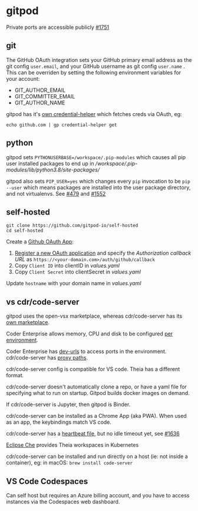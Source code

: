 # gitpod

Private ports are accessible publicly [#1751](https://github.com/gitpod-io/gitpod/issues/1751)

## git

The GitHub OAuth integration sets your GitHub primary email address as the git config `user.email`, and your GitHub username as git config `user.name` . This can be overriden by setting the following environment variables for your account:

- GIT_AUTHOR_EMAIL
- GIT_COMMITTER_EMAIL
- GIT_AUTHOR_NAME

gitpod has it's [own credential-helper](https://github.com/gitpod-io/gitpod/blob/52660b5ad8a1456d0c28de3833216b8971af0c38/components/gitpod-cli/cmd/credential-helper.go) which fetches creds via OAuth, eg:

```
echo github.com | gp credential-helper get
```

## python

gitpod sets `PYTHONUSERBASE=/workspace/.pip-modules` which causes all pip user installed packages to end up in _/workspace/.pip-modules/lib/python3.8/site-packages/_

gitpod also sets `PIP_USER=yes` which changes every `pip` invocation to be `pip --user` which means packages are installed into the user package directory, and not virtualenvs. See [#479](https://github.com/gitpod-io/gitpod/issues/479#issuecomment-482585774) and [#1552](https://github.com/gitpod-io/gitpod/issues/1552)

## self-hosted

```
git clone https://github.com/gitpod-io/self-hosted
cd self-hosted
```

Create a [Github OAuth App](https://docs.github.com/en/developers/apps/creating-an-oauth-app):

1. [Register a new OAuth application](https://github.com/settings/applications/new) and specify the _Authorization callback URL_ as `https://<your-domain.com>/auth/github/callback`
1. Copy `Client ID` into clientID in _values.yaml_
1. Copy `Client Secret` into clientSecret in _values.yaml_

Update `hostname` with your domain name in _values.yaml_

## vs cdr/code-server

gitpod uses the open-vsx marketplace, whereas cdr/code-server has its [own marketplace](https://github.com/cdr/code-server/blob/master/doc/FAQ.md#differences-compared-to-vs-code).

Coder Enterprise allows memory, CPU and disk to be configured [per environment](https://enterprise.coder.com/docs/create-an-environment).

Coder Enterprise has [dev-urls](https://enterprise.coder.com/docs/dev-urls) to access ports in the environment. cdr/code-server has [proxy paths](https://github.com/cdr/code-server/blob/master/doc/FAQ.md#how-do-i-securely-access-web-services).

cdr/code-server config is compatible for VS code. Theia has a different format.

cdr/code-server doesn't automatically clone a repo, or have a yaml file for specifying what to run on startup. Gitpod builds docker images on demand.

If cdr/code-server is Jupyter, then gitpod is Binder.

cdr/code-server can be installed as a Chrome App (aka PWA). When used as an app, the keybindings match VS code.

cdr/code-server has a [heartbeat file](https://github.com/cdr/code-server/blob/master/doc/FAQ.md#heartbeat-file), but no idle timeout yet, see [#1636](https://github.com/cdr/code-server/issues/1636)

[Eclipse Che](https://www.eclipse.org/che/) provides Theia workspaces in Kubernetes

cdr/code-server can be installed and run directly on a host (ie: not inside a container), eg: in macOS: `brew install code-server`

## VS Code Codespaces

Can self host but requires an Azure billing account, and you have to access instances via the Codespaces web dashboard.
